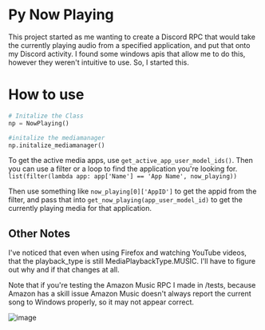 # Py Now Playing

This project started as me wanting to create a Discord RPC that would take the currently playing audio from a specified application, and put that onto my Discord activity. I found some windows apis that allow me to do this, however they weren't intuitive to use. So, I started this. 


# How to use

```py
# Initalize the Class
np = NowPlaying()

#initalize the mediamanager
np.initalize_mediamanager()
```

To get the active media apps, use `get_active_app_user_model_ids()`.
Then you can use a filter or a loop to find the application you're looking for.
`list(filter(lambda app: app['Name'] == 'App Name', now_playing))`

Then use something like `now_playing[0]['AppID']` to get the appid from the filter, and pass that into `get_now_playing(app_user_model_id)` to get the currently playing media for that application.
 
## Other Notes


I've noticed that even when using Firefox and watching YouTube videos, that the playback_type is still MediaPlaybackType.MUSIC. I'll have to figure out why and if that changes at all.


Note that if you're testing the Amazon Music RPC I made in /tests, because Amazon has a skill issue Amazon Music doesn't always report the current song to Windows properly, so it may not appear correct.


![image](https://github.com/ABUCKY0/py-now-playing/assets/81783950/ad175e42-8fbe-4a64-824c-f1c6ef173bbb)
